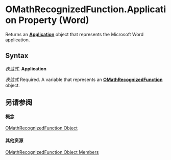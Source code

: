 
# OMathRecognizedFunction.Application Property (Word)

Returns an  **[Application](d1cf6f8f-4e88-bf01-93b4-90a83f79cb44.md)** object that represents the Microsoft Word application.


## Syntax

 _表达式_. **Application**

 _表达式_ Required. A variable that represents an **[OMathRecognizedFunction](bbf4d36e-d3a1-d0d9-7b99-014977b2a4b7.md)** object.


## 另请参阅


#### 概念


[OMathRecognizedFunction Object](bbf4d36e-d3a1-d0d9-7b99-014977b2a4b7.md)
#### 其他资源


[OMathRecognizedFunction Object Members](http://msdn.microsoft.com/library/dcee40ab-0c77-8fe5-647f-aa6d1b1f73c9%28Office.15%29.aspx)